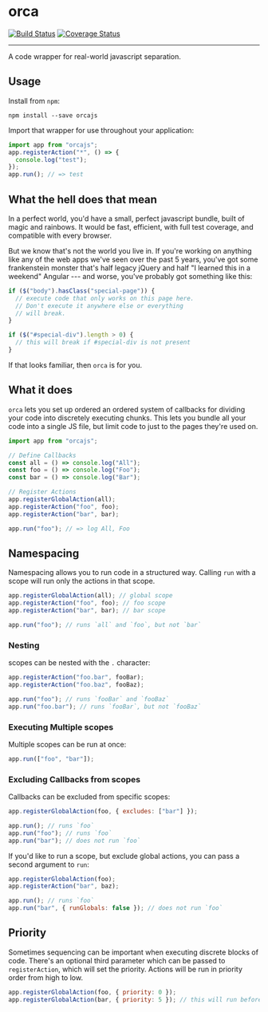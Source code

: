 # orca

[![Build Status](https://travis-ci.org/apsislabs/orca.svg?branch=master)](https://travis-ci.org/apsislabs/orca) [![Coverage Status](https://coveralls.io/repos/github/apsislabs/orca/badge.svg)](https://coveralls.io/github/apsislabs/orca)

---

A code wrapper for real-world javascript separation.

## Usage

Install from `npm`:

```
npm install --save orcajs
```

Import that wrapper for use throughout your application:

```js
import app from "orcajs";
app.registerAction("*", () => {
  console.log("test");
});
app.run(); // => test
```

## What the hell does that mean

In a perfect world, you'd have a small, perfect javascript bundle, built of magic and rainbows. It would be fast, efficient, with full test coverage, and compatible with every browser.

But we know that's not the world you live in. If you're working on anything like any of the web apps we've seen over the past 5 years, you've got some frankenstein monster that's half legacy jQuery and half "I learned this in a weekend" Angular --- and worse, you've probably got something like this:

```js
if ($("body").hasClass("special-page")) {
  // execute code that only works on this page here.
  // Don't execute it anywhere else or everything
  // will break.
}

if ($("#special-div").length > 0) {
  // this will break if #special-div is not present
}
```

If that looks familiar, then `orca` is for you.

## What it does

`orca` lets you set up ordered an ordered system of callbacks for dividing your code into discretely executing chunks. This lets you bundle all your code into a single JS file, but limit code to just to the pages they're used on.

```js
import app from "orcajs";

// Define Callbacks
const all = () => console.log("All");
const foo = () => console.log("Foo");
const bar = () => console.log("Bar");

// Register Actions
app.registerGlobalAction(all);
app.registerAction("foo", foo);
app.registerAction("bar", bar);

app.run("foo"); // => log All, Foo
```

## Namespacing

Namespacing allows you to run code in a structured way. Calling `run` with a scope will run only the actions in that scope.

```js
app.registerGlobalAction(all); // global scope
app.registerAction("foo", foo); // foo scope
app.registerAction("bar", bar); // bar scope

app.run("foo"); // runs `all` and `foo`, but not `bar`
```

### Nesting

scopes can be nested with the `.` character:

```js
app.registerAction("foo.bar", fooBar);
app.registerAction("foo.baz", fooBaz);

app.run("foo"); // runs `fooBar` and `fooBaz`
app.run("foo.bar"); // runs `fooBar`, but not `fooBaz`
```

### Executing Multiple scopes

Multiple scopes can be run at once:

```js
app.run(["foo", "bar"]);
```

### Excluding Callbacks from scopes

Callbacks can be excluded from specific scopes:

```js
app.registerGlobalAction(foo, { excludes: ["bar"] });

app.run(); // runs `foo`
app.run("foo"); // runs `foo`
app.run("bar"); // does not run `foo`
```

If you'd like to run a scope, but exclude global actions, you can pass a second argument to `run`:

```js
app.registerGlobalAction(foo);
app.registerAction("bar", baz);

app.run(); // runs `foo`
app.run("bar", { runGlobals: false }); // does not run `foo`
```

## Priority

Sometimes sequencing can be important when executing discrete blocks of code. There's an optional third parameter which can be passed to `registerAction`, which will set the priority. Actions will be run in priority order from high to low.

```js
app.registerGlobalAction(foo, { priority: 0 });
app.registerGlobalAction(bar, { priority: 5 }); // this will run before foo
```
